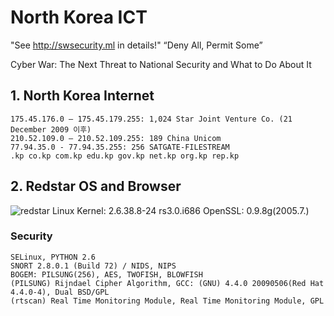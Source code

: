 # North Korea ICT 

"See http://swsecurity.ml in details!"
“Deny All, Permit Some”

Cyber War: The Next Threat to National Security and What to Do About It 

## 1. North Korea Internet
~~~
175.45.176.0 – 175.45.179.255: 1,024 Star Joint Venture Co. (21 December 2009 이후)
210.52.109.0 – 210.52.109.255: 189 China Unicom
77.94.35.0 - 77.94.35.255: 256 SATGATE-FILESTREAM
.kp co.kp com.kp edu.kp gov.kp net.kp org.kp rep.kp
~~~

## 2. Redstar OS and Browser
![redstar](https://github.com/dasekang/North-Korea-SW/blob/master/redstar.png)
Linux Kernel: 2.6.38.8-24 rs3.0.i686
OpenSSL: 0.9.8g(2005.7.)

### Security
~~~
SELinux, PYTHON 2.6
SNORT 2.8.0.1 (Build 72) / NIDS, NIPS
BOGEM: PILSUNG(256), AES, TWOFISH, BLOWFISH
(PILSUNG) Rijndael Cipher Algorithm, GCC: (GNU) 4.4.0 20090506(Red Hat 4.4.0-4), Dual BSD/GPL 
(rtscan) Real Time Monitoring Module, Real Time Monitoring Module, GPL   
~~~ 
